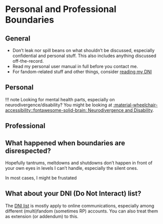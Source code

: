 # Personal and Professional Boundaries



## General

* Don’t leak nor spill beans on what shouldn’t be discussed, especially confidential and personal stuff.
This also includes anything discussed off-the-record.
* Read my personal user manual in full before you contact me.
* For fandom-related stuff and other things, consider [reading my DNI](./dni.md)

## Personal

!!! note
    Looking for mental health parts, especially on neurodivergence/disability? You might be looking at [:material-wheelchair-accessibility::fontawesome-solid-brain: Neurodivergence and Disability](./neurodivergence-and-disability.md).

## Professional

## What happened when boundaries are disrespected?

Hopefully tantrums, meltdowns and shutdowns don’t happen in front of your own eyes in levels I can’t handle, especially the silent ones.

In most cases, I might be frustated

## What about your DNI (Do Not Interact) list?

The [DNI list](./dni.md) is mostly apply to online communications, especially among different (multi)fandom (sometimes RP) accounts.
You can also treat them as extension (or addendum) to this.
